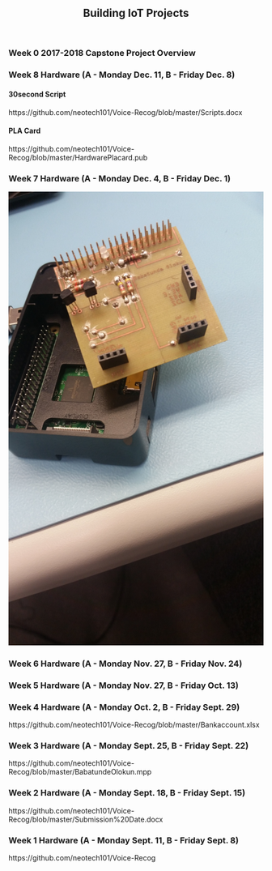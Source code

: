 <ARTICLE ID="Article_1">
	<body background="Background.jpg">

 <HEADER ID="Header_Article_1">
  <H2>Building IoT Projects</H2>
 </HEADER>

 <SECTION ID="Section_0">
  <H3>Week 0 2017-2018 Capstone Project Overview</H3>
 </SECTION>
 
  <SECTION ID="Section_8">
	<H3>Week 8 Hardware (A - Monday Dec. 11, B - Friday Dec. 8)</H3>
	<H4> 30second Script</H4>
	<p>https://github.com/neotech101/Voice-Recog/blob/master/Scripts.docx</p>
	<H4> PLA Card</H4>
	<p>https://github.com/neotech101/Voice-Recog/blob/master/HardwarePlacard.pub</p>
  </SECTION>
  
 <SECTION ID="Section_7">
  <H3>Week 7 Hardware (A - Monday Dec. 4, B - Friday Dec. 1)</H3>
  <img src="20171201_152609.jpg" alt="PCB">
 </SECTION>
  <SECTION ID="Section_6">
  <H3>Week 6 Hardware (A - Monday Nov. 27, B - Friday Nov. 24)</H3>
  
 </SECTION>
  <SECTION ID="Section_5">
  <H3>Week 5 Hardware (A - Monday Nov. 27, B - Friday Oct. 13)</H3>
	
  
 </SECTION>
 <SECTION ID="Section_4">
	<H3>Week 4 Hardware (A - Monday Oct. 2, B - Friday Sept. 29) </H3>
	<p>
		https://github.com/neotech101/Voice-Recog/blob/master/Bankaccount.xlsx
	</p>
 
 </SECTION>
 <SECTION ID="Section_3">
  <H3>Week 3 Hardware (A - Monday Sept. 25, B - Friday Sept. 22)</H3>
	<p>
		https://github.com/neotech101/Voice-Recog/blob/master/BabatundeOlokun.mpp
	</p>
 
 </SECTION>
 <SECTION ID="Section_2">
  <H3>Week 2 Hardware  (A - Monday Sept. 18, B - Friday Sept. 15)</H3>
	<p>
		https://github.com/neotech101/Voice-Recog/blob/master/Submission%20Date.docx
	</p>
 
 </SECTION>
 <SECTION ID="Section_1">
  <H3>Week 1 Hardware (A - Monday Sept. 11, B - Friday Sept. 8)</H3>
	<p>
		https://github.com/neotech101/Voice-Recog
	</p>
  
 </SECTION>
 
 </ARTICLE>
